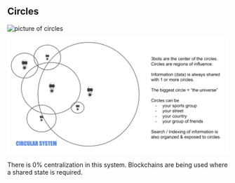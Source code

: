## **Circles**

![picture of circles](circles1.png)

![3bots in circles](circles2.png)

There is 0% centralization in this system. Blockchains are being used where a shared state is required.

